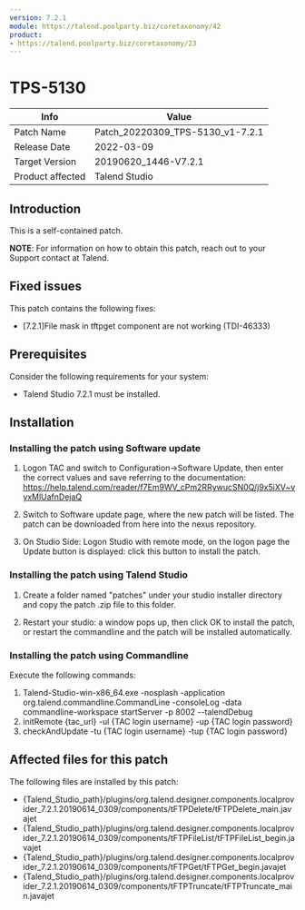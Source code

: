 ```yaml
---
version: 7.2.1
module: https://talend.poolparty.biz/coretaxonomy/42
product:
- https://talend.poolparty.biz/coretaxonomy/23
---
```


# TPS-5130

| Info             | Value |
| ---------------- | ---------------- |
| Patch Name       | Patch\_20220309\_TPS-5130\_v1-7.2.1 |
| Release Date     | 2022-03-09 |
| Target Version   | 20190620\_1446-V7.2.1 |
| Product affected | Talend Studio |

## Introduction

This is a self-contained patch.

**NOTE**: For information on how to obtain this patch, reach out to your Support contact at Talend.

## Fixed issues

This patch contains the following fixes:

- [7.2.1]File mask in tftpget component are not working (TDI-46333)

## Prerequisites

Consider the following requirements for your system:

- Talend Studio 7.2.1 must be installed.

## Installation

### Installing the patch using Software update

1) Logon TAC and switch to Configuration->Software Update, then enter the correct values and save referring to the documentation: https://help.talend.com/reader/f7Em9WV_cPm2RRywucSN0Q/j9x5iXV~vyxMlUafnDejaQ

2) Switch to Software update page, where the new patch will be listed. The patch can be downloaded from here into the nexus repository.

3) On Studio Side: Logon Studio with remote mode, on the logon page the Update button is displayed: click this button to install the patch.

### Installing the patch using Talend Studio

1) Create a folder named "patches" under your studio installer directory and copy the patch .zip file to this folder.

2) Restart your studio: a window pops up, then click OK to install the patch, or restart the commandline and the patch will be installed automatically.

### Installing the patch using Commandline

Execute the following commands:

1. Talend-Studio-win-x86_64.exe -nosplash -application org.talend.commandline.CommandLine -consoleLog -data commandline-workspace startServer -p 8002 --talendDebug
2. initRemote {tac_url} -ul {TAC login username} -up {TAC login password}
3. checkAndUpdate -tu {TAC login username} -tup {TAC login password}

## Affected files for this patch <!-- if applicable -->

The following files are installed by this patch:

- {Talend\_Studio\_path}/plugins/org.talend.designer.components.localprovider\_7.2.1.20190614\_0309/components/tFTPDelete/tFTPDelete\_main.javajet
- {Talend\_Studio\_path}/plugins/org.talend.designer.components.localprovider\_7.2.1.20190614\_0309/components/tFTPFileList/tFTPFileList\_begin.javajet
- {Talend\_Studio\_path}/plugins/org.talend.designer.components.localprovider\_7.2.1.20190614\_0309/components/tFTPGet/tFTPGet\_begin.javajet
- {Talend\_Studio\_path}/plugins/org.talend.designer.components.localprovider\_7.2.1.20190614\_0309/components/tFTPTruncate/tFTPTruncate\_main.javajet